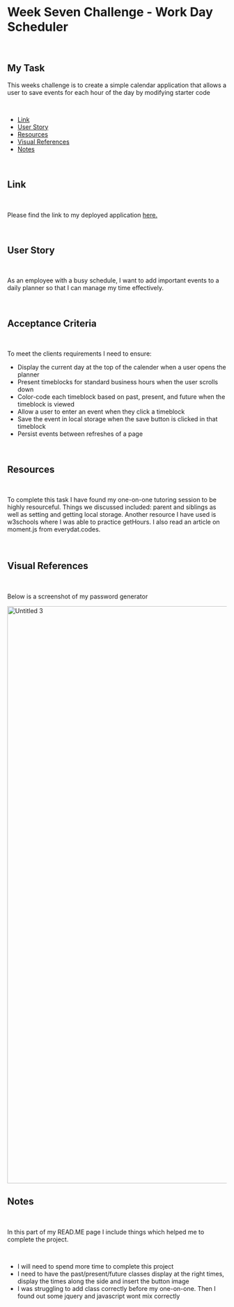 # <h1>Week Seven Challenge - Work Day Scheduler</h1>
  <br/>
 <h2>My Task</h2> 
   <p>This weeks challenge is to create a simple calendar application that allows a user to save events for each hour of the day by modifying starter code</p>
  
 <br/>
  <ul>
    <li><a href="https://github.com/tyrkgithub/Online-Daily-Planner/blob/main/README.md#link">Link</a></li>
    <li><a href="https://github.com/tyrkgithub/Online-Daily-Planner/blob/main/README.md#acceptance-criteria">User Story</a></li>
    <li><a href="https://github.com/tyrkgithub/Online-Daily-Planner/blob/main/README.md#resources">Resources</a></li>
    <li><a href="https://github.com/tyrkgithub/Online-Daily-Planner/blob/main/README.md#visual-references">Visual References</a></li>
    <li><a href="https://github.com/tyrkgithub/Online-Daily-Planner/blob/main/README.md#notes">Notes</a></li>
  
  </ul>
  <br/>
  
 <h2>Link</h2>
  
  <br/>
  
  <p> Please find the link to my deployed application <a href="https://tyrkgithub.github.io/Online-Daily-Planner/">here.</a> </p>
  
  <br/>
  
 <h2>User Story</h2>
  
  <br/>
  
  <p>As an employee with a busy schedule, I want to add important events to a daily planner so that I can manage my time effectively.
<br/>
  </p>
  
  <br/>
  
<h2>Acceptance Criteria</h2>

  <br/>
  
  <p>To meet the clients requirements I need to ensure:</p>
  
  <ul>
  <li>Display the current day at the top of the calender when a user opens the planner</li>
  <li>Present timeblocks for standard business hours when the user scrolls down</li>
  <li>Color-code each timeblock based on past, present, and future when the timeblock is viewed</li>
  <li>Allow a user to enter an event when they click a timeblock</li>
  <li>Save the event in local storage when the save button is clicked in that timeblock</li>
  <li>Persist events between refreshes of a page</li>
  </ul>
  
  <br/>

<h2>Resources</h2>

  <br/>
 
  <p>To complete this task I have found my one-on-one tutoring session to be highly resourceful. Things we discussed included: parent and siblings as well as setting and getting local storage. Another resource I have used is w3schools where I was able to practice getHours. I also read an article on moment.js from everydat.codes.<br/>
 <br/>
  
  <br/>

 <h2>Visual References</h2>
 
  <br/>

  <p>Below is a screenshot of my password generator</p> 
  
<img width="1324" alt="Untitled 3" src="https://user-images.githubusercontent.com/118772733/215907148-dc63814c-fc91-48ee-beff-c22439d53afb.png">

  <br/>
   
 <h2>Notes</h2>
 

  <br/>
  
  <p>In this part of my READ.ME page I include things which helped me to complete the project.</p>
  
  <br/>
  
  <ul>
   <li>I will need to spend more time to complete this project</li>
   <li>I need to have the past/present/future classes display at the right times, display the times along the side and insert the button image</li>
   <li>I was struggling to add class correctly before my one-on-one. Then I found out some jquery and javascript wont mix correctly</li>

   

